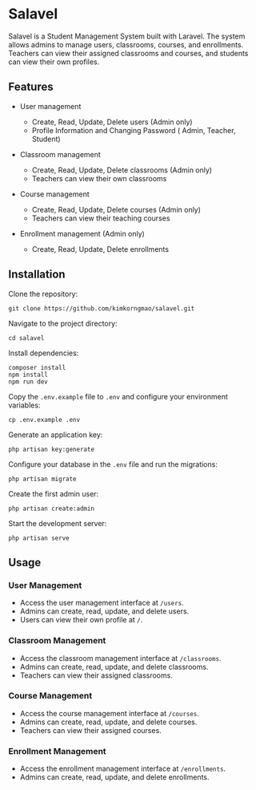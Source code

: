 # Salavel

Salavel is a Student Management System built with Laravel. The system allows admins to manage users, classrooms, courses, and enrollments. Teachers can view their assigned classrooms and courses, and students can view their own profiles.

## Features

- User management
  - Create, Read, Update, Delete users (Admin only)
  - Profile Information and Changing Password ( Admin, Teacher, Student)
  
- Classroom management
  - Create, Read, Update, Delete classrooms (Admin only)
  - Teachers can view their own classrooms
  
- Course management
  - Create, Read, Update, Delete courses (Admin only)
  - Teachers can view their teaching courses
  
- Enrollment management (Admin only)
  - Create, Read, Update, Delete enrollments

## Installation

Clone the repository:
  ```shell
  git clone https://github.com/kimkorngmao/salavel.git
  ```
Navigate to the project directory:
  ```shell
  cd salavel
  ```
Install dependencies:
  ```shell
  composer install
  npm install
  npm run dev
  ```
Copy the `.env.example` file to `.env` and configure your environment variables:
  ```shell
  cp .env.example .env
  ```
Generate an application key:
  ```shell
  php artisan key:generate
  ```
Configure your database in the `.env` file and run the migrations:
  ```shell
  php artisan migrate
  ```

Create the first admin user:
  ```shell
  php artisan create:admin
  ```

Start the development server:
  ```shell
  php artisan serve
  ```

## Usage

### User Management

- Access the user management interface at `/users`.
- Admins can create, read, update, and delete users.
- Users can view their own profile at `/`.

### Classroom Management

- Access the classroom management interface at `/classrooms`.
- Admins can create, read, update, and delete classrooms.
- Teachers can view their assigned classrooms.

### Course Management

- Access the course management interface at `/courses`.
- Admins can create, read, update, and delete courses.
- Teachers can view their assigned courses.

### Enrollment Management

- Access the enrollment management interface at `/enrollments`.
- Admins can create, read, update, and delete enrollments.
